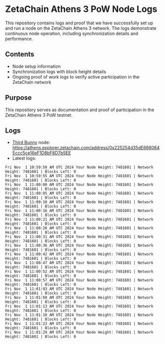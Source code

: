 # ZetaChain Athens 3 PoW Node Logs
This repository contains logs and proof that we have successfully set up and run a node on the ZetaChain Athens 3 network. The logs demonstrate continuous node operation, including synchronization details and performance.

## Contents
- Node setup information
- Synchronization logs with block height details
- Ongoing proof of work logs to verify active participation in the ZetaChain network

## Purpose
This repository serves as documentation and proof of participation in the ZetaChain Athens 3 PoW testnet.

## Logs

- [Third Bunny](https://thirdbunny.xyz/) node: https://athens.explorer.zetachain.com/address/0x225254d35dE666064Eccc5ce16eF1D8bF8D7b5EE
- Latest logs:
```
Fri Nov  1 10:59:50 AM UTC 2024 Your Node Height: 7481601 | Network Height: 7481601 | Blocks Left: 0
Fri Nov  1 10:59:55 AM UTC 2024 Your Node Height: 7481601 | Network Height: 7481601 | Blocks Left: 0
Fri Nov  1 11:00:00 AM UTC 2024 Your Node Height: 7481601 | Network Height: 7481601 | Blocks Left: 0
Fri Nov  1 11:00:05 AM UTC 2024 Your Node Height: 7481601 | Network Height: 7481601 | Blocks Left: 0
Fri Nov  1 11:00:10 AM UTC 2024 Your Node Height: 7481601 | Network Height: 7481601 | Blocks Left: 0
Fri Nov  1 11:00:16 AM UTC 2024 Your Node Height: 7481601 | Network Height: 7481601 | Blocks Left: 0
Fri Nov  1 11:00:21 AM UTC 2024 Your Node Height: 7481601 | Network Height: 7481601 | Blocks Left: 0
Fri Nov  1 11:00:26 AM UTC 2024 Your Node Height: 7481601 | Network Height: 7481601 | Blocks Left: 0
Fri Nov  1 11:00:31 AM UTC 2024 Your Node Height: 7481601 | Network Height: 7481601 | Blocks Left: 0
Fri Nov  1 11:00:36 AM UTC 2024 Your Node Height: 7481601 | Network Height: 7481601 | Blocks Left: 0
Fri Nov  1 11:00:42 AM UTC 2024 Your Node Height: 7481601 | Network Height: 7481601 | Blocks Left: 0
Fri Nov  1 11:00:47 AM UTC 2024 Your Node Height: 7481601 | Network Height: 7481601 | Blocks Left: 0
Fri Nov  1 11:00:52 AM UTC 2024 Your Node Height: 7481601 | Network Height: 7481601 | Blocks Left: 0
Fri Nov  1 11:00:57 AM UTC 2024 Your Node Height: 7481601 | Network Height: 7481601 | Blocks Left: 0
Fri Nov  1 11:01:03 AM UTC 2024 Your Node Height: 7481601 | Network Height: 7481601 | Blocks Left: 0
Fri Nov  1 11:01:08 AM UTC 2024 Your Node Height: 7481601 | Network Height: 7481601 | Blocks Left: 0
Fri Nov  1 11:01:13 AM UTC 2024 Your Node Height: 7481601 | Network Height: 7481601 | Blocks Left: 0
Fri Nov  1 11:01:18 AM UTC 2024 Your Node Height: 7481601 | Network Height: 7481601 | Blocks Left: 0
Fri Nov  1 11:01:23 AM UTC 2024 Your Node Height: 7481601 | Network Height: 7481601 | Blocks Left: 0
Fri Nov  1 11:01:29 AM UTC 2024 Your Node Height: 7481601 | Network Height: 7481601 | Blocks Left: 0
```
